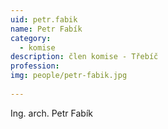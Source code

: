 ```yaml
---
uid: petr.fabik
name: Petr Fabík
category:
  - komise
description: člen komise - Třebíč
profession: 
img: people/petr-fabik.jpg
  
---
```


Ing. arch. Petr Fabík
